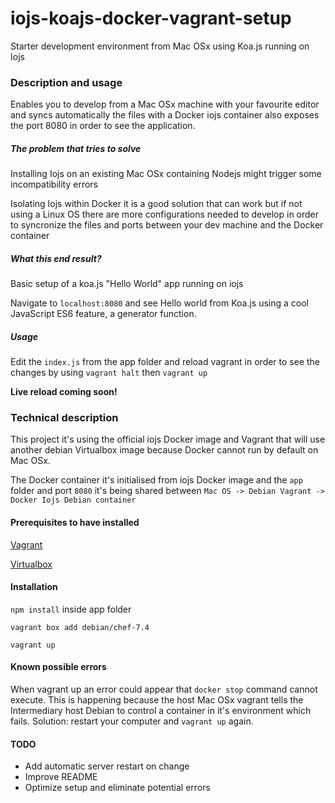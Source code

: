 # iojs-koajs-docker-vagrant-setup
Starter development environment from Mac OSx using Koa.js running on Iojs

### Description and usage

Enables you to develop from a Mac OSx machine with your favourite editor and syncs automatically the files with a Docker iojs container also exposes the port 8080 in order to see the application.

##### The problem that tries to solve

Installing Iojs on an existing Mac OSx containing Nodejs might trigger some incompatibility errors

Isolating Iojs within Docker it is a good solution that can work but if not using a Linux OS there are more configurations needed to develop in order to syncronize the files and ports between your dev machine and the Docker container


##### What this end result?

Basic setup of a koa.js "Hello World" app running on iojs

Navigate to `localhost:8080` and see Hello world from Koa.js using a cool JavaScript ES6 feature, a generator function.


##### Usage

Edit the `index.js` from the app folder and reload vagrant in order to see the changes by using `vagrant halt` then `vagrant up`

**Live reload coming soon!**


### Technical description

This project it's using the official iojs Docker image and
Vagrant that will use another debian Virtualbox image because Docker cannot run by default on Mac OSx.

The Docker container it's initialised from iojs Docker image and the `app` folder and port `8080` it's being shared between
`Mac OS -> Debian Vagrant -> Docker Iojs Debian container`


#### Prerequisites to have installed

[Vagrant][a532b883]

  [a532b883]: https://www.vagrantup.com/downloads.html "Vagrant"

[Virtualbox][01cc6bd9]

  [01cc6bd9]: https://www.virtualbox.org/wiki/Downloads "Virtualbox"

#### Installation

`npm install` inside app folder

`vagrant box add debian/chef-7.4`

`vagrant up`


#### Known possible errors

When vagrant up an error could appear that `docker stop` command cannot execute.
This is happening because the host Mac OSx vagrant tells the Intermediary host Debian to control a container in it's environment which fails.
Solution: restart your computer and `vagrant up` again.

#### TODO

- Add automatic server restart on change
- Improve README
- Optimize setup and eliminate potential errors
